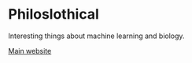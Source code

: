 # Philoslothical

Interesting things about machine learning and biology.

[Main website](http://philoslothical.github.io)